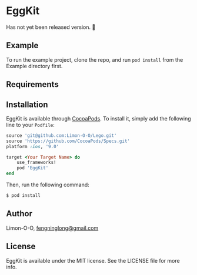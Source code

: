 # EggKit

Has not yet been released version. 🙈

## Example

To run the example project, clone the repo, and run `pod install` from the Example directory first.

## Requirements

## Installation

EggKit is available through [CocoaPods](http://cocoapods.org). To install
it, simply add the following line to your `Podfile`:

```ruby
source 'git@github.com:Limon-O-O/Lego.git'
source 'https://github.com/CocoaPods/Specs.git'
platform :ios, '9.0'

target <Your Target Name> do
	use_frameworks!
    pod 'EggKit'
end
```

Then, run the following command:

```bash
$ pod install
```

## Author

Limon-O-O, fengninglong@gmail.com

## License

EggKit is available under the MIT license. See the LICENSE file for more info.


